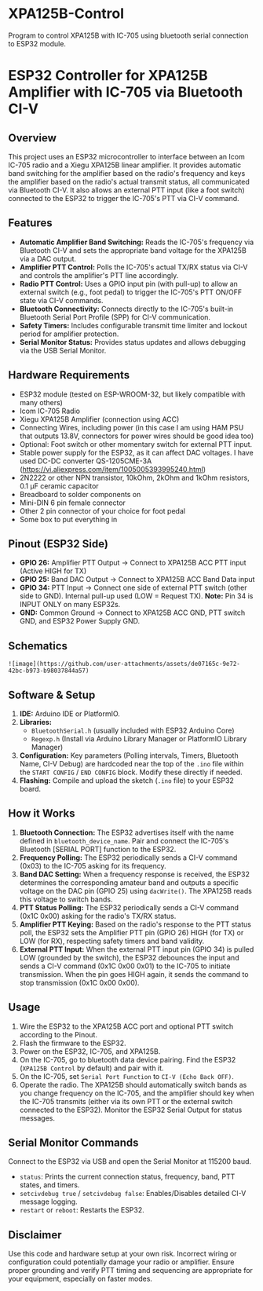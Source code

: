 # XPA125B-Control
Program to control XPA125B with IC-705 using bluetooth serial connection to ESP32 module.


# ESP32 Controller for XPA125B Amplifier with IC-705 via Bluetooth CI-V

## Overview

This project uses an ESP32 microcontroller to interface between an Icom IC-705 radio and a Xiegu XPA125B linear amplifier. It provides automatic band switching for the amplifier based on the radio's frequency and keys the amplifier based on the radio's actual transmit status, all communicated via Bluetooth CI-V. It also allows an external PTT input (like a foot switch) connected to the ESP32 to trigger the IC-705's PTT via CI-V command.

## Features

*   **Automatic Amplifier Band Switching:** Reads the IC-705's frequency via Bluetooth CI-V and sets the appropriate band voltage for the XPA125B via a DAC output.
*   **Amplifier PTT Control:** Polls the IC-705's actual TX/RX status via CI-V and controls the amplifier's PTT line accordingly.
*   **Radio PTT Control:** Uses a GPIO input pin (with pull-up) to allow an external switch (e.g., foot pedal) to trigger the IC-705's PTT ON/OFF state via CI-V commands.
*   **Bluetooth Connectivity:** Connects directly to the IC-705's built-in Bluetooth Serial Port Profile (SPP) for CI-V communication.
*   **Safety Timers:** Includes configurable transmit time limiter and lockout period for amplifier protection.
*   **Serial Monitor Status:** Provides status updates and allows debugging via the USB Serial Monitor.

## Hardware Requirements

*   ESP32 module (tested on ESP-WROOM-32, but likely compatible with many others)
*   Icom IC-705 Radio
*   Xiegu XPA125B Amplifier (connection using ACC)
*   Connecting Wires, including power (in this case I am using HAM PSU that outputs 13.8V, connectors for power wires should be good idea too)
*   Optional: Foot switch or other momentary switch for external PTT input.
*   Stable power supply for the ESP32, as it can affect DAC voltages. I have used DC-DC converter QS-1205CME-3A (https://vi.aliexpress.com/item/1005005393995240.html)
*   2N2222 or other NPN transistor, 10kOhm, 2kOhm and 1kOhm resistors, 0.1 µF ceramic capacitor
*   Breadboard to solder components on
*   Mini-DIN 6 pin female connector
*   Other 2 pin connector of your choice for foot pedal
*   Some box to put everything in

## Pinout (ESP32 Side)

*   **GPIO 26:** Amplifier PTT Output -> Connect to XPA125B ACC PTT input (Active HIGH for TX)
*   **GPIO 25:** Band DAC Output -> Connect to XPA125B ACC Band Data input
*   **GPIO 34:** PTT Input -> Connect one side of external PTT switch (other side to GND). Internal pull-up used (LOW = Request TX). **Note:** Pin 34 is INPUT ONLY on many ESP32s.
*   **GND:** Common Ground -> Connect to XPA125B ACC GND, PTT switch GND, and ESP32 Power Supply GND.

## Schematics
    ![image](https://github.com/user-attachments/assets/de07165c-9e72-42bc-b973-b98037844a57)


## Software & Setup

1.  **IDE:** Arduino IDE or PlatformIO.
2.  **Libraries:**
    *   `BluetoothSerial.h` (usually included with ESP32 Arduino Core)
    *   `Regexp.h` (Install via Arduino Library Manager or PlatformIO Library Manager)
3.  **Configuration:** Key parameters (Polling intervals, Timers, Bluetooth Name, CI-V Debug) are hardcoded near the top of the `.ino` file within the `START CONFIG` / `END CONFIG` block. Modify these directly if needed.
4.  **Flashing:** Compile and upload the sketch (`.ino` file) to your ESP32 board.

## How it Works

1.  **Bluetooth Connection:** The ESP32 advertises itself with the name defined in `bluetooth_device_name`. Pair and connect the IC-705's Bluetooth [SERIAL PORT] function to the ESP32.
2.  **Frequency Polling:** The ESP32 periodically sends a CI-V command (0x03) to the IC-705 asking for its frequency.
3.  **Band DAC Setting:** When a frequency response is received, the ESP32 determines the corresponding amateur band and outputs a specific voltage on the DAC pin (GPIO 25) using `dacWrite()`. The XPA125B reads this voltage to switch bands.
4.  **PTT Status Polling:** The ESP32 periodically sends a CI-V command (0x1C 0x00) asking for the radio's TX/RX status.
5.  **Amplifier PTT Keying:** Based on the radio's response to the PTT status poll, the ESP32 sets the Amplifier PTT pin (GPIO 26) HIGH (for TX) or LOW (for RX), respecting safety timers and band validity.
6.  **External PTT Input:** When the external PTT input pin (GPIO 34) is pulled LOW (grounded by the switch), the ESP32 debounces the input and sends a CI-V command (0x1C 0x00 0x01) to the IC-705 to initiate transmission. When the pin goes HIGH again, it sends the command to stop transmission (0x1C 0x00 0x00).

## Usage

1.  Wire the ESP32 to the XPA125B ACC port and optional PTT switch according to the Pinout.
2.  Flash the firmware to the ESP32.
3.  Power on the ESP32, IC-705, and XPA125B.
4.  On the IC-705, go to bluetooth data device pairing. Find the ESP32 (`XPA125B Control` by default) and pair with it.
5.  On the IC-705, set `Serial Port Function` to `CI-V (Echo Back OFF)`.
6.  Operate the radio. The XPA125B should automatically switch bands as you change frequency on the IC-705, and the amplifier should key when the IC-705 transmits (either via its own PTT or the external switch connected to the ESP32). Monitor the ESP32 Serial Output for status messages.

## Serial Monitor Commands

Connect to the ESP32 via USB and open the Serial Monitor at 115200 baud.

*   `status`: Prints the current connection status, frequency, band, PTT states, and timers.
*   `setcivdebug true` / `setcivdebug false`: Enables/Disables detailed CI-V message logging.
*   `restart` or `reboot`: Restarts the ESP32.

## Disclaimer

Use this code and hardware setup at your own risk. Incorrect wiring or configuration could potentially damage your radio or amplifier. Ensure proper grounding and verify PTT timing and sequencing are appropriate for your equipment, especially on faster modes.
